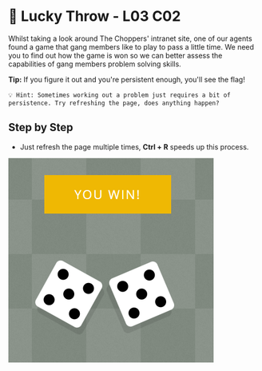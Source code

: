 # 🎲 Lucky Throw - L03 C02

Whilst taking a look around The Choppers' intranet site, one of our agents found a game that gang members like to play to pass a little time. We need you to find out how the game is won so we can better assess the capabilities of gang members problem solving skills.

**Tip:** If you figure it out and you're persistent enough, you'll see the flag! 

```
💡 Hint: Sometimes working out a problem just requires a bit of persistence. Try refreshing the page, does anything happen?
```

## Step by Step

- Just refresh the page multiple times, **Ctrl + R** speeds up this process.

![picture of double fives](/assets/luckythrow1.png)
